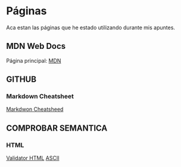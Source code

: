 # Páginas

Aca estan las páginas que he estado utilizando durante mis apuntes.

## MDN Web Docs
Página principal:
[MDN](https://developer.mozilla.org/en-US/ 'HTML, CSS y JS')

## GITHUB

### Markdown Cheatsheet

[Markdwon Cheatsheed](https://github.com/adam-p/markdown-here/wiki/Markdown-Cheatsheet)

## COMPROBAR SEMANTICA

### HTML

[Validator HTML](https://validator.w3.org)
[ASCII](https://ascii.cl/es/codigos-html.htm)